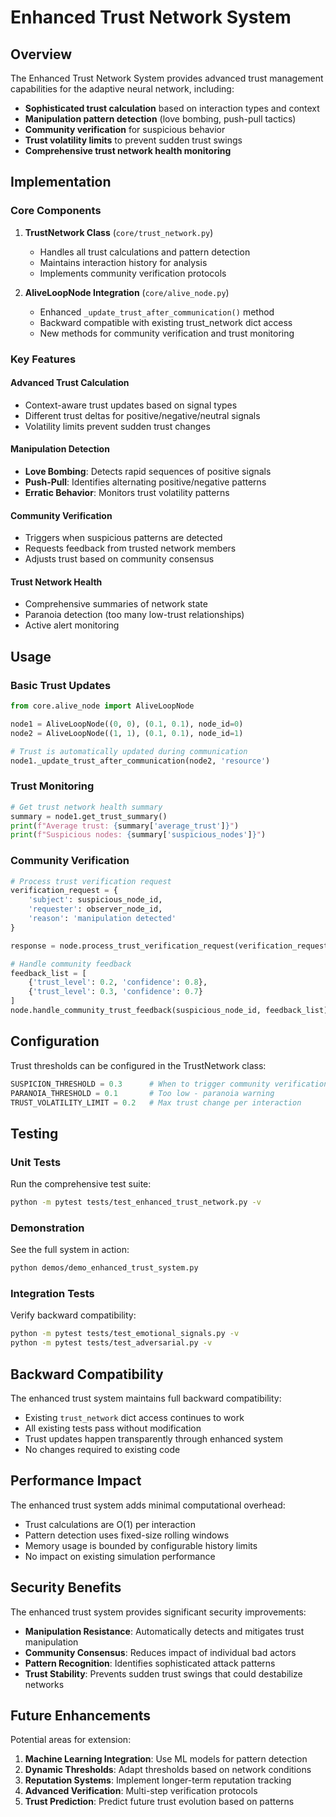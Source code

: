 # Enhanced Trust Network System

## Overview

The Enhanced Trust Network System provides advanced trust management capabilities for the adaptive neural network, including:

- **Sophisticated trust calculation** based on interaction types and context
- **Manipulation pattern detection** (love bombing, push-pull tactics)
- **Community verification** for suspicious behavior
- **Trust volatility limits** to prevent sudden trust swings
- **Comprehensive trust network health monitoring**

## Implementation

### Core Components

1. **TrustNetwork Class** (`core/trust_network.py`)
   - Handles all trust calculations and pattern detection
   - Maintains interaction history for analysis
   - Implements community verification protocols

2. **AliveLoopNode Integration** (`core/alive_node.py`)
   - Enhanced `_update_trust_after_communication()` method
   - Backward compatible with existing trust_network dict access
   - New methods for community verification and trust monitoring

### Key Features

#### Advanced Trust Calculation
- Context-aware trust updates based on signal types
- Different trust deltas for positive/negative/neutral signals
- Volatility limits prevent sudden trust changes

#### Manipulation Detection
- **Love Bombing**: Detects rapid sequences of positive signals
- **Push-Pull**: Identifies alternating positive/negative patterns
- **Erratic Behavior**: Monitors trust volatility patterns

#### Community Verification
- Triggers when suspicious patterns are detected
- Requests feedback from trusted network members
- Adjusts trust based on community consensus

#### Trust Network Health
- Comprehensive summaries of network state
- Paranoia detection (too many low-trust relationships)
- Active alert monitoring

## Usage

### Basic Trust Updates
```python
from core.alive_node import AliveLoopNode

node1 = AliveLoopNode((0, 0), (0.1, 0.1), node_id=0)
node2 = AliveLoopNode((1, 1), (0.1, 0.1), node_id=1)

# Trust is automatically updated during communication
node1._update_trust_after_communication(node2, 'resource')
```

### Trust Monitoring
```python
# Get trust network health summary
summary = node1.get_trust_summary()
print(f"Average trust: {summary['average_trust']}")
print(f"Suspicious nodes: {summary['suspicious_nodes']}")
```

### Community Verification
```python
# Process trust verification request
verification_request = {
    'subject': suspicious_node_id,
    'requester': observer_node_id,
    'reason': 'manipulation detected'
}

response = node.process_trust_verification_request(verification_request)

# Handle community feedback
feedback_list = [
    {'trust_level': 0.2, 'confidence': 0.8},
    {'trust_level': 0.3, 'confidence': 0.7}
]
node.handle_community_trust_feedback(suspicious_node_id, feedback_list)
```

## Configuration

Trust thresholds can be configured in the TrustNetwork class:

```python
SUSPICION_THRESHOLD = 0.3      # When to trigger community verification
PARANOIA_THRESHOLD = 0.1       # Too low - paranoia warning
TRUST_VOLATILITY_LIMIT = 0.2   # Max trust change per interaction
```

## Testing

### Unit Tests
Run the comprehensive test suite:
```bash
python -m pytest tests/test_enhanced_trust_network.py -v
```

### Demonstration
See the full system in action:
```bash
python demos/demo_enhanced_trust_system.py
```

### Integration Tests
Verify backward compatibility:
```bash
python -m pytest tests/test_emotional_signals.py -v
python -m pytest tests/test_adversarial.py -v
```

## Backward Compatibility

The enhanced trust system maintains full backward compatibility:

- Existing `trust_network` dict access continues to work
- All existing tests pass without modification
- Trust updates happen transparently through enhanced system
- No changes required to existing code

## Performance Impact

The enhanced trust system adds minimal computational overhead:

- Trust calculations are O(1) per interaction
- Pattern detection uses fixed-size rolling windows
- Memory usage is bounded by configurable history limits
- No impact on existing simulation performance

## Security Benefits

The enhanced trust system provides significant security improvements:

- **Manipulation Resistance**: Automatically detects and mitigates trust manipulation
- **Community Consensus**: Reduces impact of individual bad actors
- **Pattern Recognition**: Identifies sophisticated attack patterns
- **Trust Stability**: Prevents sudden trust swings that could destabilize networks

## Future Enhancements

Potential areas for extension:

1. **Machine Learning Integration**: Use ML models for pattern detection
2. **Dynamic Thresholds**: Adapt thresholds based on network conditions  
3. **Reputation Systems**: Implement longer-term reputation tracking
4. **Advanced Verification**: Multi-step verification protocols
5. **Trust Prediction**: Predict future trust evolution based on patterns